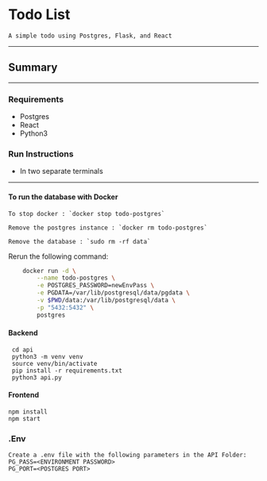 # Todo List 
    A simple todo using Postgres, Flask, and React
---
## Summary
--- 
### Requirements
- Postgres
- React
- Python3 

### Run Instructions
- In two separate terminals
---
#### To run the database with Docker

    To stop docker : `docker stop todo-postgres`

    Remove the postgres instance : `docker rm todo-postgres`

    Remove the database : `sudo rm -rf data`

Rerun the following command:

```bash
    docker run -d \
        --name todo-postgres \
        -e POSTGRES_PASSWORD=newEnvPass \
        -e PGDATA=/var/lib/postgresql/data/pgdata \
        -v $PWD/data:/var/lib/postgresql/data \
        -p "5432:5432" \
        postgres

```        
#### Backend
     cd api
     python3 -m venv venv
     source venv/bin/activate
     pip install -r requirements.txt
     python3 api.py


#### Frontend
    npm install
    npm start   

### .Env
    Create a .env file with the following parameters in the API Folder:
    PG_PASS=<ENVIRONMENT PASSWORD>
    PG_PORT=<POSTGRES PORT>



